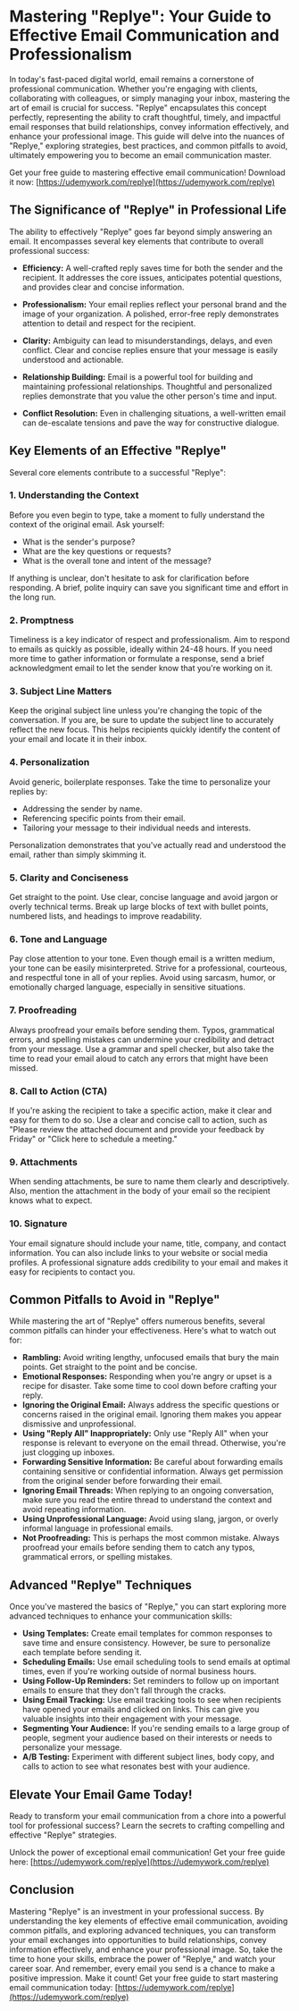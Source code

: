 # Mastering "Replye": Your Guide to Effective Email Communication and Professionalism

In today's fast-paced digital world, email remains a cornerstone of professional communication. Whether you're engaging with clients, collaborating with colleagues, or simply managing your inbox, mastering the art of email is crucial for success. "Replye" encapsulates this concept perfectly, representing the ability to craft thoughtful, timely, and impactful email responses that build relationships, convey information effectively, and enhance your professional image. This guide will delve into the nuances of "Replye," exploring strategies, best practices, and common pitfalls to avoid, ultimately empowering you to become an email communication master.

Get your free guide to mastering effective email communication! Download it now: [https://udemywork.com/replye](https://udemywork.com/replye)

## The Significance of "Replye" in Professional Life

The ability to effectively "Replye" goes far beyond simply answering an email. It encompasses several key elements that contribute to overall professional success:

*   **Efficiency:** A well-crafted reply saves time for both the sender and the recipient. It addresses the core issues, anticipates potential questions, and provides clear and concise information.

*   **Professionalism:** Your email replies reflect your personal brand and the image of your organization. A polished, error-free reply demonstrates attention to detail and respect for the recipient.

*   **Clarity:** Ambiguity can lead to misunderstandings, delays, and even conflict. Clear and concise replies ensure that your message is easily understood and actionable.

*   **Relationship Building:** Email is a powerful tool for building and maintaining professional relationships. Thoughtful and personalized replies demonstrate that you value the other person's time and input.

*   **Conflict Resolution:** Even in challenging situations, a well-written email can de-escalate tensions and pave the way for constructive dialogue.

## Key Elements of an Effective "Replye"

Several core elements contribute to a successful "Replye":

### 1. Understanding the Context

Before you even begin to type, take a moment to fully understand the context of the original email. Ask yourself:

*   What is the sender's purpose?
*   What are the key questions or requests?
*   What is the overall tone and intent of the message?

If anything is unclear, don't hesitate to ask for clarification before responding. A brief, polite inquiry can save you significant time and effort in the long run.

### 2. Promptness

Timeliness is a key indicator of respect and professionalism. Aim to respond to emails as quickly as possible, ideally within 24-48 hours. If you need more time to gather information or formulate a response, send a brief acknowledgment email to let the sender know that you're working on it.

### 3. Subject Line Matters

Keep the original subject line unless you're changing the topic of the conversation. If you are, be sure to update the subject line to accurately reflect the new focus. This helps recipients quickly identify the content of your email and locate it in their inbox.

### 4. Personalization

Avoid generic, boilerplate responses. Take the time to personalize your replies by:

*   Addressing the sender by name.
*   Referencing specific points from their email.
*   Tailoring your message to their individual needs and interests.

Personalization demonstrates that you've actually read and understood the email, rather than simply skimming it.

### 5. Clarity and Conciseness

Get straight to the point. Use clear, concise language and avoid jargon or overly technical terms. Break up large blocks of text with bullet points, numbered lists, and headings to improve readability.

### 6. Tone and Language

Pay close attention to your tone. Even though email is a written medium, your tone can be easily misinterpreted. Strive for a professional, courteous, and respectful tone in all of your replies. Avoid using sarcasm, humor, or emotionally charged language, especially in sensitive situations.

### 7. Proofreading

Always proofread your emails before sending them. Typos, grammatical errors, and spelling mistakes can undermine your credibility and detract from your message. Use a grammar and spell checker, but also take the time to read your email aloud to catch any errors that might have been missed.

### 8. Call to Action (CTA)

If you're asking the recipient to take a specific action, make it clear and easy for them to do so. Use a clear and concise call to action, such as "Please review the attached document and provide your feedback by Friday" or "Click here to schedule a meeting."

### 9. Attachments

When sending attachments, be sure to name them clearly and descriptively. Also, mention the attachment in the body of your email so the recipient knows what to expect.

### 10. Signature

Your email signature should include your name, title, company, and contact information. You can also include links to your website or social media profiles. A professional signature adds credibility to your email and makes it easy for recipients to contact you.

## Common Pitfalls to Avoid in "Replye"

While mastering the art of "Replye" offers numerous benefits, several common pitfalls can hinder your effectiveness. Here's what to watch out for:

*   **Rambling:** Avoid writing lengthy, unfocused emails that bury the main points. Get straight to the point and be concise.
*   **Emotional Responses:** Responding when you're angry or upset is a recipe for disaster. Take some time to cool down before crafting your reply.
*   **Ignoring the Original Email:** Always address the specific questions or concerns raised in the original email. Ignoring them makes you appear dismissive and unprofessional.
*   **Using "Reply All" Inappropriately:** Only use "Reply All" when your response is relevant to everyone on the email thread. Otherwise, you're just clogging up inboxes.
*   **Forwarding Sensitive Information:** Be careful about forwarding emails containing sensitive or confidential information. Always get permission from the original sender before forwarding their email.
*   **Ignoring Email Threads:** When replying to an ongoing conversation, make sure you read the entire thread to understand the context and avoid repeating information.
*   **Using Unprofessional Language:** Avoid using slang, jargon, or overly informal language in professional emails.
*   **Not Proofreading:** This is perhaps the most common mistake. Always proofread your emails before sending them to catch any typos, grammatical errors, or spelling mistakes.

## Advanced "Replye" Techniques

Once you've mastered the basics of "Replye," you can start exploring more advanced techniques to enhance your communication skills:

*   **Using Templates:** Create email templates for common responses to save time and ensure consistency. However, be sure to personalize each template before sending it.
*   **Scheduling Emails:** Use email scheduling tools to send emails at optimal times, even if you're working outside of normal business hours.
*   **Using Follow-Up Reminders:** Set reminders to follow up on important emails to ensure that they don't fall through the cracks.
*   **Using Email Tracking:** Use email tracking tools to see when recipients have opened your emails and clicked on links. This can give you valuable insights into their engagement with your message.
*   **Segmenting Your Audience:** If you're sending emails to a large group of people, segment your audience based on their interests or needs to personalize your message.
*   **A/B Testing:** Experiment with different subject lines, body copy, and calls to action to see what resonates best with your audience.

## Elevate Your Email Game Today!

Ready to transform your email communication from a chore into a powerful tool for professional success? Learn the secrets to crafting compelling and effective "Replye" strategies.

Unlock the power of exceptional email communication! Get your free guide here: [https://udemywork.com/replye](https://udemywork.com/replye)

## Conclusion

Mastering "Replye" is an investment in your professional success. By understanding the key elements of effective email communication, avoiding common pitfalls, and exploring advanced techniques, you can transform your email exchanges into opportunities to build relationships, convey information effectively, and enhance your professional image. So, take the time to hone your skills, embrace the power of "Replye," and watch your career soar. And remember, every email you send is a chance to make a positive impression. Make it count!
Get your free guide to start mastering email communication today: [https://udemywork.com/replye](https://udemywork.com/replye)
